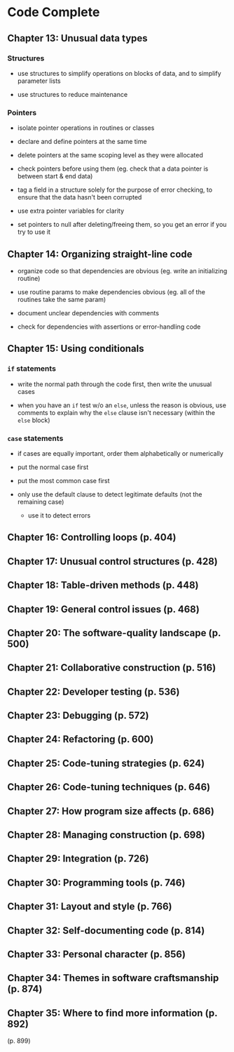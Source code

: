 # Code Complete

## Chapter 13: Unusual data types

### Structures

* use structures to simplify operations on blocks of data, and to simplify parameter lists

* use structures to reduce maintenance

### Pointers

* isolate pointer operations in routines or classes

* declare and define pointers at the same time

* delete pointers at the same scoping level as they were allocated

* check pointers before using them (eg. check that a data pointer is between start & end data)

* tag a field in a structure solely for the purpose of error checking, to ensure that the data hasn't been corrupted

* use extra pointer variables for clarity

* set pointers to null after deleting/freeing them, so you get an error if you try to use it

## Chapter 14: Organizing straight-line code

* organize code so that dependencies are obvious (eg. write an initializing routine)

* use routine params to make dependencies obvious (eg. all of the routines take the same param)

* document unclear dependencies with comments

* check for dependencies with assertions or error-handling code

## Chapter 15: Using conditionals

### `if` statements

* write the normal path through the code first, then write the unusual cases

* when you have an `if` test w/o an `else`, unless the reason is obvious, use comments to explain why the `else` clause isn't necessary (within the `else` block)

### `case` statements

* if cases are equally important, order them alphabetically or numerically

* put the normal case first

* put the most common case first

* only use the default clause to detect legitimate defaults (not the remaining case)
  - use it to detect errors

## Chapter 16: Controlling loops (p. 404)

## Chapter 17: Unusual control structures (p. 428)

## Chapter 18: Table-driven methods (p. 448)

## Chapter 19: General control issues (p. 468)

## Chapter 20: The software-quality landscape (p. 500)

## Chapter 21: Collaborative construction (p. 516)

## Chapter 22: Developer testing (p. 536)

## Chapter 23: Debugging (p. 572)

## Chapter 24: Refactoring (p. 600)

## Chapter 25: Code-tuning strategies (p. 624)

## Chapter 26: Code-tuning techniques (p. 646)

## Chapter 27: How program size affects (p. 686)

## Chapter 28: Managing construction (p. 698)

## Chapter 29: Integration (p. 726)

## Chapter 30: Programming tools (p. 746)

## Chapter 31: Layout and style (p. 766)

## Chapter 32: Self-documenting code (p. 814)

## Chapter 33: Personal character (p. 856)

## Chapter 34: Themes in software craftsmanship (p. 874)

## Chapter 35: Where to find more information (p. 892)

(p. 899)
